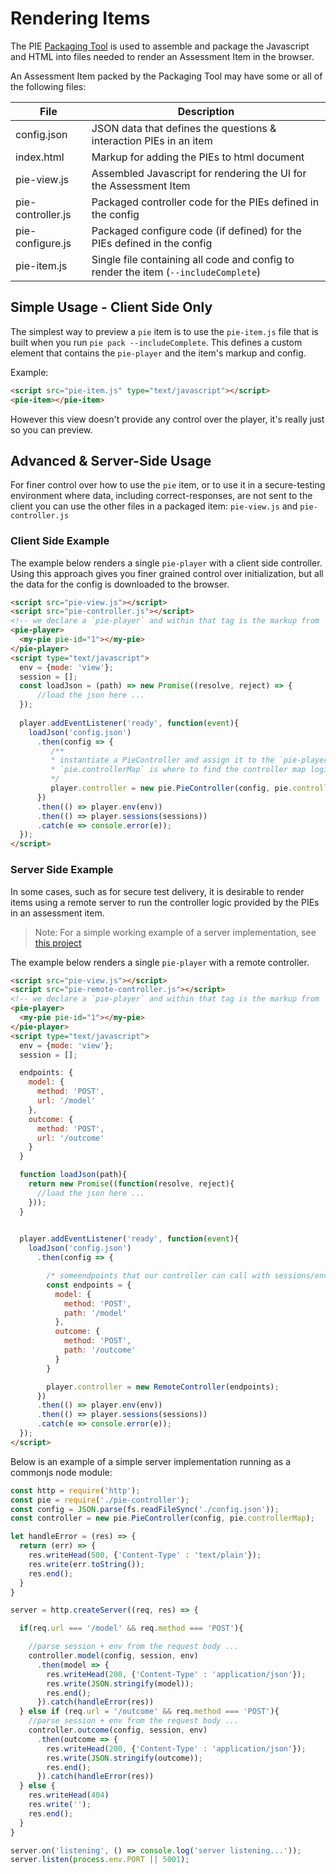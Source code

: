 # Rendering Items

The PIE [Packaging Tool](packaging-items.md) is used to assemble and package the Javascript and HTML into files needed to render an Assessment Item in the browser.

An Assessment Item packed by the Packaging Tool may have some or all of the following files:

| File              | Description                                                        |
|-------------------|--------------------------------------------------------------------|
| config.json       | JSON data that defines the questions & interaction PIEs in an item |
| index.html        | Markup for adding the PIEs to html document                        |
| pie-view.js       | Assembled Javascript for rendering the UI for the Assessment Item  |
| pie-controller.js | Packaged controller code for the PIEs defined in the config        |
| pie-configure.js  | Packaged configure code (if defined) for the PIEs defined in the config        |
| pie-item.js       | Single file containing all code and config to render the item  (`--includeComplete`)    |


## Simple Usage - Client Side Only

The simplest way to preview a `pie` item is to use the `pie-item.js` file that is built when you run `pie pack --includeComplete`. This defines a custom element that contains the `pie-player` and the item's markup and config. 

Example:
```html
<script src="pie-item.js" type="text/javascript"></script>
<pie-item></pie-item>
```

However this view doesn't provide any control over the player, it's really just so you can preview.

## Advanced & Server-Side Usage

For finer control over how to use the `pie` item, or to use it in a secure-testing environment where data, including correct-responses, are not sent to the client you can use the other files in a packaged item: `pie-view.js` and `pie-controller.js`

### Client Side Example

The example below renders a single `pie-player` with a client side controller. Using this approach gives you finer grained control over initialization, but all the data for the config is downloaded to the browser. 

```html 
<script src="pie-view.js"></script>
<script src="pie-controller.js"></script>
<!-- we declare a `pie-player` and within that tag is the markup from `index.html` -->
<pie-player>
  <my-pie pie-id="1"></my-pie>
</pie-player>
<script type="text/javascript">
  env = {mode: 'view'};
  session = [];
  const loadJson = (path) => new Promise((resolve, reject) => {
      //load the json here ...
  });
 
  player.addEventListener('ready', function(event){
    loadJson('config.json')
      .then(config => { 
         /** 
         * instantiate a PieController and assign it to the `pie-player`. 
         * `pie.controllerMap` is where to find the controller map logic.
         */
         player.controller = new pie.PieController(config, pie.controllerMap);
      })
      .then(() => player.env(env))
      .then(() => player.sessions(sessions))
      .catch(e => console.error(e));
  });
</script>

```

### Server Side Example


In some cases, such as for secure test delivery, it is desirable to render items using a remote server to run the controller logic provided by the PIEs in an assessment item.  

> Note: For a simple working example of a server implementation, see [this project](https://github.com/PieLabs/pie-remote-controller-demo)

The example below renders a single `pie-player` with a remote controller.

```html 
<script src="pie-view.js"></script>
<script src="pie-remote-controller.js"></script>
<!-- we declare a `pie-player` and within that tag is the markup from `index.html` -->
<pie-player>
  <my-pie pie-id="1"></my-pie>
</pie-player>
<script type="text/javascript">
  env = {mode: 'view'};
  session = [];

  endpoints: {
    model: {
      method: 'POST',
      url: '/model'
    },
    outcome: {
      method: 'POST',
      url: '/outcome'
    }
  }

  function loadJson(path){
    return new Promise((function(resolve, reject){
      //load the json here ...
    }));
  }

  
  player.addEventListener('ready', function(event){
    loadJson('config.json')
      .then(config => { 

        /* someendpoints that our controller can call with sessions/env */ 
        const endpoints = {
          model: {
            method: 'POST',
            path: '/model'
          },
          outcome: {
            method: 'POST',
            path: '/outcome'
          }
        }

        player.controller = new RemoteController(endpoints);
      })
      .then(() => player.env(env))
      .then(() => player.sessions(sessions))
      .catch(e => console.error(e));
  });
</script>
```

Below is an example of a simple server implementation running as a commonjs node module:

```javascript
const http = require('http');
const pie = require('./pie-controller');
const config = JSON.parse(fs.readFileSync('./config.json'));
const controller = new pie.PieController(config, pie.controllerMap);

let handleError = (res) => {
  return (err) => {
    res.writeHead(500, {'Content-Type' : 'text/plain'});
    res.write(err.toString());
    res.end();
  }
}

server = http.createServer((req, res) => {

  if(req.url === '/model' && req.method === 'POST'){

    //parse session + env from the request body ...
    controller.model(config, session, env)
      .then(model => {
        res.writeHead(200, {'Content-Type' : 'application/json'});
        res.write(JSON.stringify(model));
        res.end();
      }).catch(handleError(res))
  } else if (req.url = '/outcome' && req.method === 'POST'){
    //parse session + env from the request body ...
    controller.outcome(config, session, env)
      .then(outcome => {
        res.writeHead(200, {'Content-Type' : 'application/json'});
        res.write(JSON.stringify(outcome));
        res.end();
      }).catch(handleError(res))
  } else {
    res.writeHead(404)
    res.write('');
    res.end();
  }
}

server.on('listening', () => console.log('server listening...'));
server.listen(process.env.PORT || 5001);

```







